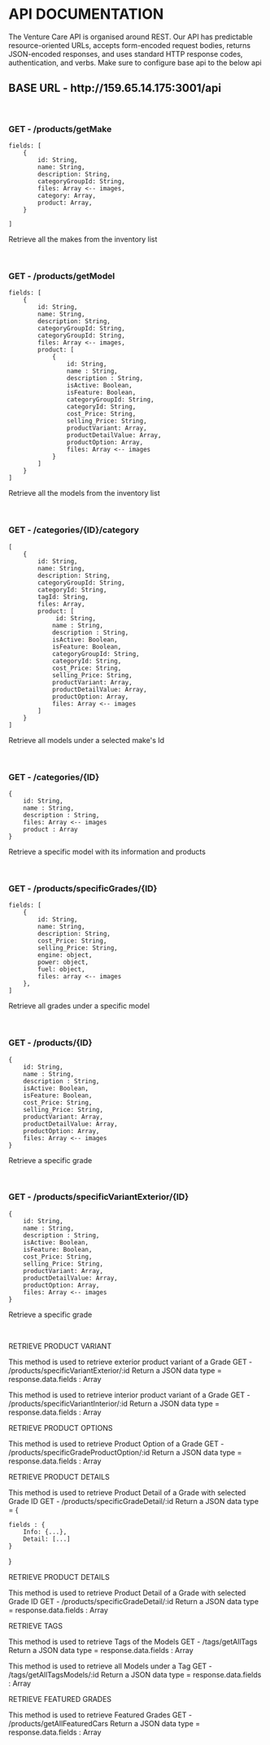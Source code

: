 <h1>API DOCUMENTATION</h1>

<span>
The Venture Care API is organised around REST. Our API has predictable resource-oriented URLs, accepts form-encoded request bodies, returns JSON-encoded responses, and uses standard HTTP response codes, authentication, and verbs. Make sure to configure base api to the below api
</span>

<br/>

<h2>BASE URL - http://159.65.14.175:3001/api</h2>

<br/>

<h3>GET - <span>/products/getMake</span></h3>  

    fields: [
        {
            id: String,
            name: String,
            description: String,
            categoryGroupId: String,
            files: Array <-- images,
            category: Array,
            product: Array,
        }
        
    ]

Retrieve all the makes from the inventory list

<br/>

<h3>GET - <span>/products/getModel</span></h3>  

    fields: [
        {
            id: String,
            name: String,
            description: String,
            categoryGroupId: String,
            categoryGroupId: String,
            files: Array <-- images,
            product: [
                {
                    id: String,
                    name : String,
                    description : String,
                    isActive: Boolean,
                    isFeature: Boolean,
                    categoryGroupId: String,
                    categoryId:	String,
                    cost_Price: String,
                    selling_Price: String,
                    productVariant: Array,
                    productDetailValue: Array,
                    productOption: Array,
                    files: Array <-- images 
                }
            ]
        }
    ]

Retrieve all the models from the inventory list

<br/>

<h3>GET - <span>/categories/{ID}/category</span></h3>  

    [
        {
            id: String,
            name: String,
            description: String,
            categoryGroupId: String,
            categoryId:	String,
            tagId: String,
            files: Array,
            product: [
                 id: String,
                name : String,
                description : String,
                isActive: Boolean,
                isFeature: Boolean,
                categoryGroupId: String,
                categoryId:	String,
                cost_Price: String,
                selling_Price: String,
                productVariant: Array,
                productDetailValue: Array,
                productOption: Array,
                files: Array <-- images 
            ]
        }
    ]

Retrieve all models under a selected make's Id

<br/>

<h3>GET - <span>/categories/{ID}</span></h3>  

    {
        id: String,
        name : String,
        description : String,
        files: Array <-- images 
        product : Array
    }

Retrieve a specific model with its information and products

<br/>

<h3>GET - <span>/products/specificGrades/{ID}</span></h3>  

    fields: [
        {
            id: String,
            name: String,
            description: String,
            cost_Price: String,
            selling_Price: String,
            engine: object,
            power: object,
            fuel: object,
            files: array <-- images 
        },
    ]

Retrieve all grades under a specific model

<br/>

<h3>GET - <span>/products/{ID}</span></h3>  

    {
        id: String,
        name : String,
        description : String,
        isActive: Boolean,
        isFeature: Boolean,
        cost_Price: String,
        selling_Price: String,
        productVariant: Array,
        productDetailValue: Array,
        productOption: Array,
        files: Array <-- images 
    }

Retrieve a specific grade 

<br/>

<h3>GET - <span>/products/specificVariantExterior/{ID}</span></h3>  

    {
        id: String,
        name : String,
        description : String,
        isActive: Boolean,
        isFeature: Boolean,
        cost_Price: String,
        selling_Price: String,
        productVariant: Array,
        productDetailValue: Array,
        productOption: Array,
        files: Array <-- images 
    }

Retrieve a specific grade 

<br/>


RETRIEVE PRODUCT VARIANT

This method is used to retrieve exterior product variant of a Grade
GET - /products/specificVariantExterior/:id
Return a JSON data type = response.data.fields : Array

This method is used to retrieve interior product variant of a Grade
GET - /products/specificVariantInterior/:id
Return a JSON data type = response.data.fields : Array


RETRIEVE PRODUCT OPTIONS

This method is used to retrieve Product Option of a Grade
GET - /products/specificGradeProductOption/:id
Return a JSON data type = response.data.fields : Array

RETRIEVE PRODUCT DETAILS

This method is used to retrieve Product Detail of a Grade with selected Grade ID
GET - /products/specificGradeDetail/:id
Return a JSON data type = {

    fields : {
        Info: {...},
        Detail: [...]
    }

}





RETRIEVE PRODUCT DETAILS

This method is used to retrieve Product Detail of a Grade with selected Grade ID
GET - /products/specificGradeDetail/:id
Return a JSON data type = response.data.fields : Array


RETRIEVE TAGS

This method is used to retrieve Tags of the Models
GET - /tags/getAllTags
Return a JSON data type = response.data.fields : Array

This method is used to retrieve all Models under a Tag
GET - /tags/getAllTagsModels/:id
Return a JSON data type = response.data.fields : Array



RETRIEVE FEATURED GRADES

This method is used to retrieve Featured Grades
GET - /products/getAllFeaturedCars
Return a JSON data type = response.data.fields : Array


